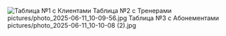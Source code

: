 
![Таблица №1 с Клиентами](https://raw.githubusercontent.com/smirnowa/Fitness_Center/commit/photo_2025-06-11_10-09-42.jpg)
Таблица №2 с Тренерами
pictures/photo_2025-06-11_10-09-56.jpg
Таблица №3 с Абонементами
pictures/photo_2025-06-11_10-10-08 (2).jpg

